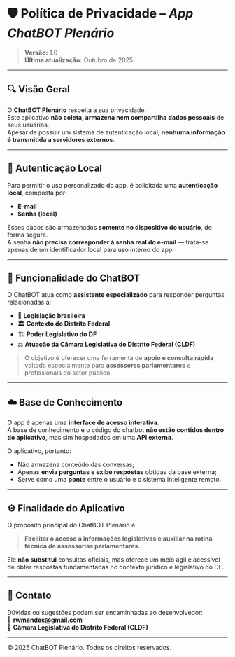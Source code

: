 # 🛡️ Política de Privacidade – *App ChatBOT Plenário*

> **Versão:** 1.0  
> **Última atualização:** Outubro de 2025

---

## 🔍 Visão Geral

O **ChatBOT Plenário** respeita a sua privacidade.  
Este aplicativo **não coleta, armazena nem compartilha dados pessoais** de seus usuários.  
Apesar de possuir um sistema de autenticação local, **nenhuma informação é transmitida a servidores externos**.

---

## 🔐 Autenticação Local

Para permitir o uso personalizado do app, é solicitada uma **autenticação local**, composta por:

- **E-mail**
- **Senha (local)**

Esses dados são armazenados **somente no dispositivo do usuário**, de forma segura.  
A senha **não precisa corresponder à senha real do e-mail** — trata-se apenas de um identificador local para uso interno do app.

---

## 🤖 Funcionalidade do ChatBOT

O ChatBOT atua como **assistente especializado** para responder perguntas relacionadas a:

- 📜 **Legislação brasileira**
- 🏛️ **Contexto do Distrito Federal**
- 🏗️ **Poder Legislativo do DF**
- ⚖️ **Atuação da Câmara Legislativa do Distrito Federal (CLDF)**

> O objetivo é oferecer uma ferramenta de **apoio e consulta rápida** voltada especialmente para **assessores parlamentares** e profissionais do setor público.

---

## ☁️ Base de Conhecimento

O app é apenas uma **interface de acesso interativa**.  
A base de conhecimento e o código do chatbot **não estão contidos dentro do aplicativo**, mas sim hospedados em uma **API externa**.

O aplicativo, portanto:

- Não armazena conteúdo das conversas;
- Apenas **envia perguntas e exibe respostas** obtidas da base externa;
- Serve como uma **ponte** entre o usuário e o sistema inteligente remoto.

---

## ⚙️ Finalidade do Aplicativo

O propósito principal do ChatBOT Plenário é:

> **Facilitar o acesso a informações legislativas e auxiliar na rotina técnica de assessorias parlamentares.**

Ele **não substitui** consultas oficiais, mas oferece um meio ágil e acessível de obter respostas fundamentadas no contexto jurídico e legislativo do DF.

---

## 🧾 Contato

Dúvidas ou sugestões podem ser encaminhadas ao desenvolvedor:  
📧 **rwmendes@gmail.com**  
💼 **Câmara Legislativa do Distrito Federal (CLDF)**

---

© 2025 ChatBOT Plenário. Todos os direitos reservados.
